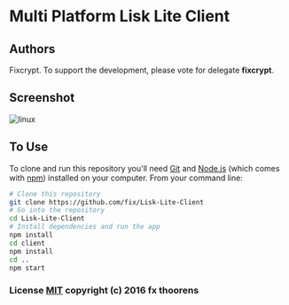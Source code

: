 # Multi Platform Lisk Lite Client

## Authors
Fixcrypt. To support the development, please vote for delegate **fixcrypt**.

## Screenshot

![linux](http://i.imgur.com/UZ91bgg.png)

## To Use

To clone and run this repository you'll need [Git](https://git-scm.com) and [Node.js](https://nodejs.org/en/download/) (which comes with [npm](http://npmjs.com)) installed on your computer. From your command line:

```bash
# Clone this repository
git clone https://github.com/fix/Lisk-Lite-Client
# Go into the repository
cd Lisk-Lite-Client
# Install dependencies and run the app
npm install
cd client
npm install
cd ..
npm start
```

### License [MIT](LICENSE.md) copyright (c) 2016 fx thoorens
